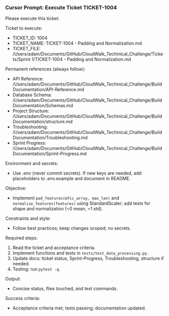 ### Cursor Prompt: Execute Ticket TICKET-1004

Please execute this ticket:

Ticket to execute:
- TICKET_ID: 1004
- TICKET_NAME: TICKET-1004 - Padding and Normalization.md
- TICKET_FILE: /Users/adam/Documents/GitHub/CloudWalk_Techinical_Challenge/Tickets/Sprint 1/TICKET-1004 - Padding and Normalization.md

Permanent references (always follow):
- API Reference: /Users/adam/Documents/GitHub/CloudWalk_Techinical_Challenge/Build Documentation/API-Reference.md
- Database Schema: /Users/adam/Documents/GitHub/CloudWalk_Techinical_Challenge/Build Documentation/Schemas.md
- Project Structure: /Users/adam/Documents/GitHub/CloudWalk_Techinical_Challenge/Build Documentation/structure.md
- Troubleshooting: /Users/adam/Documents/GitHub/CloudWalk_Techinical_Challenge/Build Documentation/Troubleshooting.md
- Sprint Progress: /Users/adam/Documents/GitHub/CloudWalk_Techinical_Challenge/Build Documentation/Sprint-Progress.md

Environment and secrets:
- Use .env (never commit secrets). If new keys are needed, add placeholders to .env.example and document in README.

Objective:
- Implement `pad_features(mfcc_array, max_len)` and `normalize_features(features)` using StandardScaler; add tests for shape and normalization (~0 mean, ~1 std).

Constraints and style:
- Follow best practices; keep changes scoped; no secrets.

Required steps:
1) Read the ticket and acceptance criteria.
2) Implement functions and tests in `tests/test_data_processing.py`.
3) Update docs: ticket status, Sprint-Progress, Troubleshooting, structure if needed.
4) Testing: run `pytest -q`.

Output:
- Concise status, files touched, and test commands.

Success criteria:
- Acceptance criteria met; tests passing; documentation updated. 
